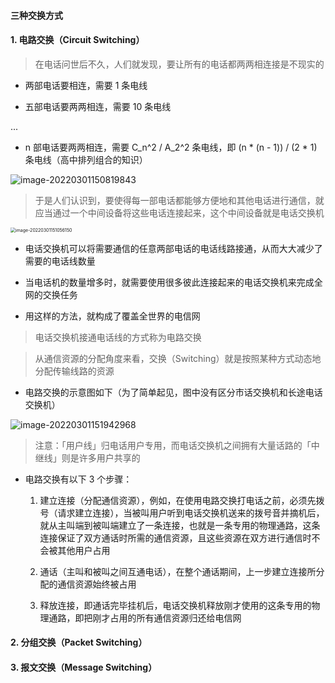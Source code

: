 #### 三种交换方式

#### 1. 电路交换（Circuit Switching）

> 在电话问世后不久，人们就发现，要让所有的电话都两两相连接是不现实的

- 两部电话要相连，需要 1 条电线

- 五部电话要两两相连，需要 10 条电线

...

- n 部电话要两两相连，需要 C_n^2 / A_2^2 条电线，即 (n * (n - 1)) / (2 * 1) 条电线（高中排列组合的知识）

![image-20220301150819843](https://gitee.com/pj-l/imgs-1/raw/master/image-20220301150819843.png)

> 于是人们认识到，要使得每一部电话都能够方便地和其他电话进行通信，就应当通过一个中间设备将这些电话连接起来，这个中间设备就是电话交换机

<img src="https://gitee.com/pj-l/imgs-1/raw/master/image-20220301151056150.png" alt="image-20220301151056150" style="zoom: 50%;" />

- 电话交换机可以将需要通信的任意两部电话的电话线路接通，从而大大减少了需要的电话线数量

- 当电话机的数量增多时，就需要使用很多彼此连接起来的电话交换机来完成全网的交换任务

- 用这样的方法，就构成了覆盖全世界的电信网

> 电话交换机接通电话线的方式称为电路交换

> 从通信资源的分配角度来看，交换（Switching）就是按照某种方式动态地分配传输线路的资源

- 电路交换的示意图如下（为了简单起见，图中没有区分市话交换机和长途电话交换机）

![image-20220301151942968](https://gitee.com/pj-l/imgs-1/raw/master/image-20220301151942968.png)

> 注意：「用户线」归电话用户专用，而电话交换机之间拥有大量话路的「中继线」则是许多用户共享的

- 电路交换有以下 3 个步骤：

	1. 建立连接（分配通信资源），例如，在使用电路交换打电话之前，必须先拨号（请求建立连接），当被叫用户听到电话交换机送来的拨号音并摘机后，就从主叫端到被叫端建立了一条连接，也就是一条专用的物理通路，这条连接保证了双方通话时所需的通信资源，且这些资源在双方进行通信时不会被其他用户占用

	2. 通话（主叫和被叫之间互通电话），在整个通话期间，上一步建立连接所分配的通信资源始终被占用

	3. 释放连接，即通话完毕挂机后，电话交换机释放刚才使用的这条专用的物理通路，即把刚才占用的所有通信资源归还给电信网

#### 2. 分组交换（Packet Switching）



#### 3. 报文交换（Message Switching）

